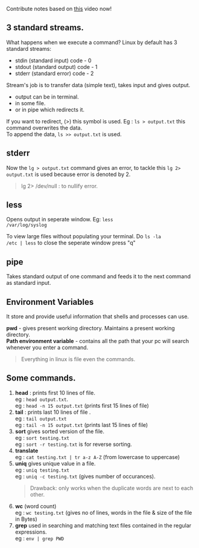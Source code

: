 Contribute notes based on [this](https://www.youtube.com/watch?v=xVaC_G6aeH0&list=PL2kSRH_DmWVZp_cu6MMPWkgYh7GZVFS6i&index=3) video now!

## **3 standard streams.** ## 

What happens when we execute a command? Linux by default has 3 standard streams:
<ul>
 <li> stdin (standard input)   code - 0</li>
 <li>stdout (standard output) code - 1</li>
 <li> stderr (standard error)  code - 2</li> 
</ul>
Stream's job is to transfer data (simple text), takes input and gives output.<br>
<ul>
<li> output can be in terminal.</li>
<li> in some file.</li>
<li> or in pipe which redirects it.</li>
</ul>
If you want to redirect, (>) this symbol is used.
Eg : <code>ls > output.txt</code>
this command overwrites the data.<br> To append the data, 
<code>ls >> output.txt</code> is used.

## **stderr**
Now the <code>lg > output.txt</code> command gives an error, to tackle this 
<code>lg 2> output.txt</code> is used because error is denoted by 2.

> lg 2> /dev/null : to nullify error.

## **less**
Opens output in seperate window.
Eg: <code>less /var/log/syslog</code>

To view large files without populating your terminal. Do <code>ls -la /etc | less</code>
to close the seperate window press "q"

## **pipe** 
Takes standard output of one command and feeds it to the next command as standard input.

## **Environment Variables**
It store and provide useful information that shells and processes can use.

**pwd** - gives present working directory.
Maintains a present working directory.<br>
**Path environment variable** - contains all the path that your pc 
will search whenever you enter a command.
> Everything in linux is file even the commands.

## **Some commands.**
<ol>
    <li> <strong>head</strong> : prints first 10 lines of file. <br>
eg : <code>head output.txt</code>. <br>
eg : <code>head -n 15 output.txt</code> (prints first 15 lines of file)</li>

<li> <b>tail</b> : prints last 10 lines of file .<br>
eg : <code>tail output.txt</code> <br> 
eg : <code>tail -n 15 output.txt</code> (prints last 15 lines of file)</li>

<li> <b>sort</b> gives sorted version of the file.<br>
eg : <code>sort testing.txt</code><br>
eg : <code>sort -r testing.txt</code> is for reverse sorting.</li>

<li> <b>translate</b> <br>
eg : <code>cat testing.txt | tr a-z A-Z</code> (from lowercase to uppercase)</li>

<li> <b>uniq</b> gives unique value in a file.<br>
eg : <code>uniq testing.txt</code><br>
eg : <code>uniq -c testing.txt</code> (gives number of occurances).</li>

>Drawback: only works when the duplicate words are next to each other.

<li><b> wc</b> (word count)<br>
eg : <code>wc testing.txt</code> (gives no of lines, words in the file & size of the file in Bytes)</li>
 
<li> <b>grep</b> used in searching and matching text files contained in the regular expressions. <br>
eg : <code>env | grep PWD</code>
</ol>


